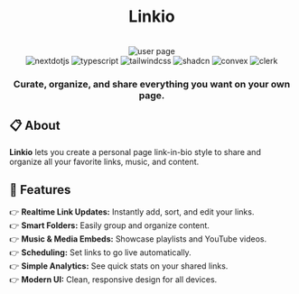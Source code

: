 <div align="center">
  <h1>Linkio</h1>
</div>

<div align="center">
  <br />

  <img alt="user page" src="https://github.com/user-attachments/assets/cae39e09-0567-4bb1-bed7-eb535473882b" />

  <br />

  <div>
    <img src="https://img.shields.io/badge/-Next_JS-black?style=for-the-badge&logoColor=white&logo=nextdotjs&color=000000" alt="nextdotjs" />
    <img src="https://img.shields.io/badge/-Typescript-black?style=for-the-badge&logoColor=white&logo=typescript&color=3178C6" alt="typescript" />
    <img src="https://img.shields.io/badge/-Tailwind_CSS-black?style=for-the-badge&logoColor=white&logo=tailwindcss&color=06B6D4" alt="tailwindcss" />
    <img src="https://img.shields.io/badge/shadcn%2Fui-000?logo=shadcnui&logoColor=fff&style=for-the-badge" alt="shadcn" />
    <img src="https://img.shields.io/badge/-Convex-black?style=for-the-badge&logoColor=white&logo=convex" alt="convex" />
    <img src="https://img.shields.io/badge/-clerk-k23E?style=for-the-badge&logoColor=777882&logo=clerk&color=000000" alt="clerk" />
  </div>

  <h3 align="center">Curate, organize, and share everything you want on your own page.</h3>
</div>

## 📋 About

**Linkio** lets you create a personal page link-in-bio style to share and organize all your favorite links, music, and content.

## 🔋 Features

👉 **Realtime Link Updates:** Instantly add, sort, and edit your links. <br />
👉 **Smart Folders:** Easily group and organize content. <br />
👉 **Music & Media Embeds:** Showcase playlists and YouTube videos. <br />
👉 **Scheduling:** Set links to go live automatically. <br />
👉 **Simple Analytics:** See quick stats on your shared links. <br />
👉 **Modern UI:** Clean, responsive design for all devices. <br />
